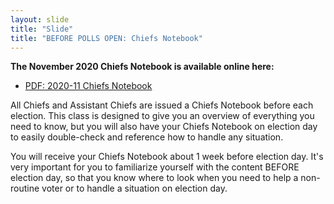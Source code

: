 ```yaml
---
layout: slide
title: "Slide"
title: "BEFORE POLLS OPEN: Chiefs Notebook"
---
```


**The November 2020 Chiefs Notebook is available online here:**
- [PDF: 2020-11 Chiefs Notebook](https://admin.vote4fairfax.com/Uploadfile/file/2020-11%20Chiefs%20Notebook%20(final%20compressed)%20-%20v3.pdf)

All Chiefs and Assistant Chiefs are issued a Chiefs Notebook before each election. This class is designed to give you an overview of everything you need to know, but you will also have your Chiefs Notebook on election day to easily double-check and reference how to handle any situation.

You will receive your Chiefs Notebook about 1 week before election day. It's very important for you to familiarize yourself with the content BEFORE election day, so that you know where to look when you need to help a non-routine voter or to handle a situation on election day.
